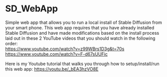 # SD_WebApp
Simple web app that allows you to run a local install of Stable Diffusion from your smart phone. This web app requires that you have already installed Stable Diffusion and have made modifications based on the install process laid out in these 2 YouTube videos that you should watch in the following order:<br>
https://www.youtube.com/watch?v=z99WBrs1D3g&t=70s <br>
https://www.youtube.com/watch?v=F-d67sUUFic

Here is my Youtube tutorial that walks you through how to setup/install/run this web app: https://youtu.be/_bEA3hzVO8E


